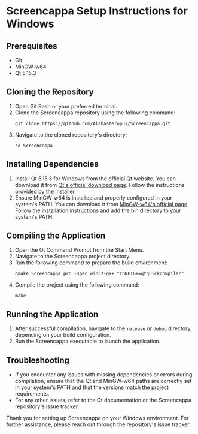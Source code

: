 # Screencappa Setup Instructions for Windows

## Prerequisites
- Git
- MinGW-w64
- Qt 5.15.3

## Cloning the Repository
1. Open Git Bash or your preferred terminal.
2. Clone the Screencappa repository using the following command:
   ```
   git clone https://github.com/Alabasteropus/Screencappa.git
   ```
3. Navigate to the cloned repository's directory:
   ```
   cd Screencappa
   ```

## Installing Dependencies
1. Install Qt 5.15.3 for Windows from the official Qt website. You can download it from [Qt's official download page](https://www.qt.io/download-qt-installer). Follow the instructions provided by the installer.
2. Ensure MinGW-w64 is installed and properly configured in your system's PATH. You can download it from [MinGW-w64's official page](https://mingw-w64.org/doku.php/download). Follow the installation instructions and add the bin directory to your system's PATH.

## Compiling the Application
1. Open the Qt Command Prompt from the Start Menu.
2. Navigate to the Screencappa project directory.
3. Run the following command to prepare the build environment:
   ```
   qmake Screencappa.pro -spec win32-g++ "CONFIG+=qtquickcompiler"
   ```
4. Compile the project using the following command:
   ```
   make
   ```

## Running the Application
1. After successful compilation, navigate to the `release` or `debug` directory, depending on your build configuration.
2. Run the Screencappa executable to launch the application.

## Troubleshooting
- If you encounter any issues with missing dependencies or errors during compilation, ensure that the Qt and MinGW-w64 paths are correctly set in your system's PATH and that the versions match the project requirements.
- For any other issues, refer to the Qt documentation or the Screencappa repository's issue tracker.

Thank you for setting up Screencappa on your Windows environment. For further assistance, please reach out through the repository's issue tracker.
